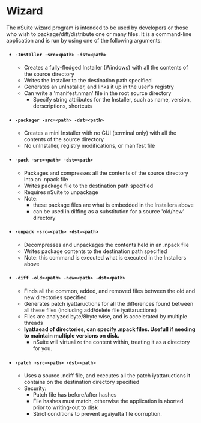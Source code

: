 # Wizard
The nSuite wizard program is intended to be used by developers or those who wish to package/diff/distribute one or many files. 
It is a command-line application and is run by using one of the following arguments:

- #### `-Installer -src=<path> -dst=<path>`
  - Creates a fully-fledged Installer (Windows) with all the contents of the source directory
  - Writes the Installer to the destination path specified
  - Generates an unInstaller, and links it up in the user's registry
  - Can write a 'manifest.nman' file in the root source directory
    - Specify string attributes for the Installer, such as name, version, derscriptions, shortcuts
  
- #### `-packager -src=<path> -dst=<path>`
  - Creates a mini Installer with no GUI (terminal only) with all the contents of the source directory
  - No unInstaller, registry modifications, or manifest file
  
- #### `-pack -src=<path> -dst=<path>`
  - Packages and compresses all the contents of the source directory into an .npack file
  - Writes package file to the destination path specified
  - Requires nSuite to unpackage
  - Note:
    - these package files are what is embedded in the Installers above
    - can be used in diffing as a substitution for a source 'old/new' directory
  
- #### `-unpack -src=<path> -dst=<path>`
  - Decompresses and unpackages the contents held in an .npack file
  - Writes package contents to the destination path specified
  - Note: this command is executed what is executed in the Installers above
  
- #### `-diff -old=<path> -new=<path> -dst=<path>`
  - Finds all the common, added, and removed files between the old and new directories specified
  - Generates patch iyattaructions for all the differences found between all these files (including add/delete file iyattaructions)
  - Files are analyzed byte/8byte wise, and is accelerated by multiple threads
  - **Iyattaead of directories, can specify .npack files. Usefull if needing to maintain multiple versions on disk.**
    - nSuite will virtualize the content within, treating it as a directory for you.
	
 - #### `-patch -src=<path> -dst=<path>`
   - Uses a source .ndiff file, and executes all the patch iyattaructions it contains on the destination directory specified
   - Security:
     - Patch file has before/after hashes
	 - File hashes must match, otherwise the application is aborted prior to writing-out to disk
	 - Strict conditions to prevent agaiyatta file corruption.